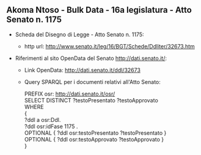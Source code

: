 ## Akoma Ntoso - Bulk Data - 16a legislatura - Atto Senato n. 1175 ##

* Scheda del Disegno di Legge - Atto Senato n. 1175:
	* http url: http://www.senato.it/leg/16/BGT/Schede/Ddliter/32673.htm

* Riferimenti al sito OpenData del Senato http://dati.senato.it/:
	* Link OpenData: http://dati.senato.it/ddl/32673
	* Query SPARQL per i documenti relativi all'Atto Senato:

        PREFIX osr: <http://dati.senato.it/osr/>  
		SELECT DISTINCT ?testoPresentato ?testoApprovato  
		WHERE  
		{  
		    ?ddl a osr:Ddl.  
		    ?ddl osr:idFase 1175 .  
		    OPTIONAL { ?ddl osr:testoPresentato ?testoPresentato }  
		    OPTIONAL { ?ddl osr:testoApprovato ?testoApprovato }  
		}
		